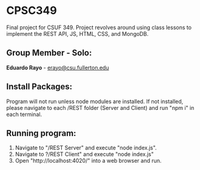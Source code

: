 # CPSC349
Final project for CSUF 349. Project revolves around using class lessons to implement the REST API, JS, HTML, CSS, and MongoDB.

## Group Member - Solo:
**Eduardo Rayo** - erayo@csu.fullerton.edu

## Install Packages:
Program will not run unless node modules are installed. If not installed, please navigate
to each /REST folder (Server and Client) and run "npm i" in each terminal.

## Running program:
1. Navigate to "/REST Server" and execute "node index.js".
2. Navigate to ?/REST Client" and execute "node index.js"
3. Open "http://localhost:4020/" into a web browser and run.

